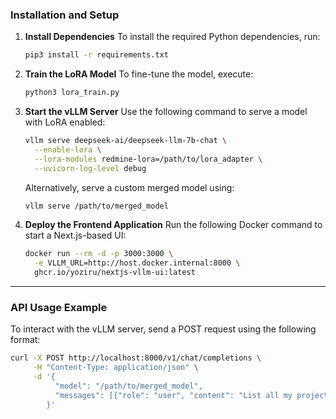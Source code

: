 ### Installation and Setup

1. **Install Dependencies**
   To install the required Python dependencies, run:
   ```bash
   pip3 install -r requirements.txt
   ```

2. **Train the LoRA Model**
   To fine-tune the model, execute:
   ```bash
   python3 lora_train.py
   ```

3. **Start the vLLM Server**
   Use the following command to serve a model with LoRA enabled:
   ```bash
   vllm serve deepseek-ai/deepseek-llm-7b-chat \
     --enable-lora \
     --lora-modules redmine-lora=/path/to/lora_adapter \
     --uvicorn-log-level debug
   ```

   Alternatively, serve a custom merged model using:
   ```bash
   vllm serve /path/to/merged_model
   ```

4. **Deploy the Frontend Application**
   Run the following Docker command to start a Next.js-based UI:
   ```bash
   docker run --rm -d -p 3000:3000 \
     -e VLLM_URL=http://host.docker.internal:8000 \
     ghcr.io/yoziru/nextjs-vllm-ui:latest
   ```

---

### API Usage Example

To interact with the vLLM server, send a POST request using the following format:
```bash
curl -X POST http://localhost:8000/v1/chat/completions \
     -H "Content-Type: application/json" \
     -d '{
          "model": "/path/to/merged_model",
          "messages": [{"role": "user", "content": "List all my projects"}]
        }'
```